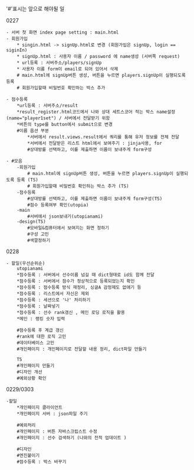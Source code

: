 '#'표시는 앞으로 해야될 일

0227

	- 서버 첫 화면 index page setting : main.html
	- 회원가입
		* singin.html -> signUp.html로 변경 (회원가입은 signUp, login == siginIn)
		* signUp.html : 사용자 이름 / password 에 name생성 (서버쪽 request)
		* url등록 : 서버주소/players/signUp
		* 사용자 이름 form이 email로 되어 있어서 삭제
		# main.html에 signUp버튼 생성, 버튼을 누르면 players.signUp이 실행되도록 등록
		# 회원가입할때 비밀번호 확인하는 박스 추가

	- 점수등록
		*url등록 : 서버주소/result
		*result_register.html코드에서 나와 상대 세트스코어 적는 박스 name설정 (name="player1set") / 서버에서 전달받기 위함
		*버튼의 type를 button에서 submit으로 변경
		#이름 옵션 부분
			*서버에서 result.views.result에서 쿼리를 통해 유저 정보를 전체 전달
			*서버에서 전달받은 리스트 html에서 보여주기 : jinja사용, for
			#상대방를 선택하고, 이를 제출하면 이름이 보내주게 form구성

	- #모음
		-회원가입
			# main.html에 signUp버튼 생성, 버튼을 누르면 players.signUp이 실행되도록 등록 (TS)
			# 회원가입할때 비밀번호 확인하는 박스 추가 (TS)
		-점수등록
			#상대방를 선택하고, 이를 제출하면 이름이 보내주게 form구성(TS)
			#점수 등록여부 확인(utopia)
		-main
			#서버에서 json보내기(utopianami)
		-design(TS)
			#모바일&컴퓨터에서 보여지는 화면 정하기
			#구성 고민
			#색깔정하기



0228

    - 할일(우선순위순)
        utopianami
        *점수등록 : 서버에서 선수이름 넘길 때 dict형태로 id도 함께 전달
        *점수등록 : 서버에서 점수가 정상적으로 등록되었는지 확인
        *점수등록 : 점수등록 방식 재정리, 싱글A 감정제도 없애기 등
        *점수등록 : 리스트에서 자신은 제외
        *점수등록 : 세션으로 '나' 처리하기
        *점수등록 : 날짜넣기
        *점수등록 : 선수 rank갱신 , 메인 로딩 로직을 활용
        *메인 : 랭킹 숫자 입력

        #점수등록 후 계급 갱신
        #rank에 대한 로직 고민
        #데이터베이스 고민
        #개인페이지 : 개인페이지로 전달할 내용 정리, dict파일 만들기

        TS
        #개인페이지 만들기
        #디자인 개선
        #예외상황 확인

0229/0303

    -할일
        *개인페이지 클라이언트
        *개인페이지 서버 : json파일 주기

        #예외처리
        #개인페이지 : 버튼 자바스크립스트 수정
        #개인페이지 : 선수 검색하기 (나와의 전적 업데이트 )

        #디자인
        #엔진붙이기
        #점수등록 : 박스 바꾸기